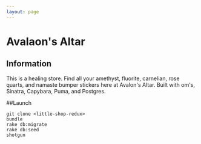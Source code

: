 ```yaml
---
layout: page
---
```


# Avalaon's Altar

## Information

This is a healing store. Find all your amethyst, fluorite, carnelian, rose quarts, and namaste bumper stickers here at Avalon's Altar. Built with om's, Sinatra, Capybara, Puma, and Postgres.

##Launch

```
git clone <little-shop-redux>
bundle
rake db:migrate
rake db:seed
shotgun
```
